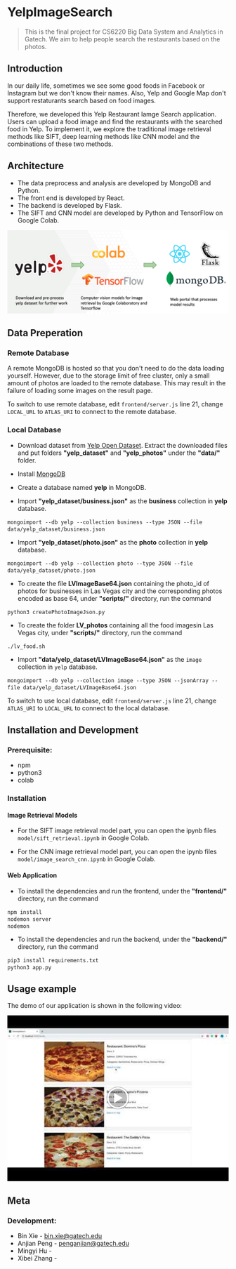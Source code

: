# YelpImageSearch
> This is the final project for CS6220 Big Data System and Analytics in Gatech. We aim to help people search the restaurants based on the photos.

## Introduction

In our daily life, sometimes we see some good foods in Facebook or Instagram but we don't know their names. Also, Yelp and Google Map don't support restaturants search based on food images. 

Therefore, we developed this Yelp Restaurant Iamge Search application. Users can upload a food image and find the restaurants with the searched food in Yelp. To implement it, we explore the traditional image retrieval methods like SIFT, deep learning methods like CNN model and the combinations of these two methods.

## Architecture
- The data preprocess and analysis are developed by MongoDB and Python.
- The front end is developed by React.
- The backend is developed by Flask.
- The SIFT and CNN model are developed by Python and TensorFlow on Google Colab.

![](screenshots/architecture.png)

## Data Preperation

### Remote Database

A remote MongoDB is hosted so that you don't need to do the data loading yourself. However, due to the storage limit of free cluster, only a small amount of photos are loaded to the remote database. This may result in the failure of loading some images on the result page.

To switch to use remote database, edit ```frontend/server.js``` line 21, change ```LOCAL_URL``` to ```ATLAS_URI``` to connect to the remote database.

### Local Database

- Download dataset from [Yelp Open Dataset](https://www.yelp.com/dataset). Extract the downloaded files and put folders **"yelp_dataset"** and **"yelp_photos"** under the **"data/"** folder.

- Install [MongoDB](https://docs.mongodb.com/manual/installation/)

- Create a database named **yelp** in MongoDB.

- Import **"yelp_dataset/business.json"** as the **business** collection in **yelp** database.

```
mongoimport --db yelp --collection business --type JSON --file data/yelp_dataset/business.json
```

- Import **"yelp_dataset/photo.json"** as the **photo** collection in **yelp** database. 

```
mongoimport --db yelp --collection photo --type JSON --file data/yelp_dataset/photo.json
```

- To create the file **LVImageBase64.json** containing the photo_id of photos for businesses in Las Vegas city and the corresponding photos encoded as base 64, under **"scripts/"** directory, run the command

```
python3 createPhotoImageJson.py
```

- To create the folder **LV_photos** containing all the food imagesin Las Vegas city, under **"scripts/"** directory, run the command

```
./lv_food.sh
```

- Import **"data/yelp_dataset/LVImageBase64.json"** as the ```image``` collection in ```yelp``` database.  
 
```
mongoimport --db yelp --collection image --type JSON --jsonArray --file data/yelp_dataset/LVImageBase64.json
```

To switch to use local database, edit ```frontend/server.js``` line 21, change ```ATLAS_URI``` to ```LOCAL_URL``` to connect to the local database.



## Installation and Development


### Prerequisite:

- npm
- python3
- colab

### Installation

#### Image Retrieval Models 

- For the SIFT image retrieval model part, you can open the ipynb files ```model/sift_retrieval.ipynb``` in Google Colab. 

- For the CNN image retrieval model part, you can open the ipynb files ```model/image_search_cnn.ipynb``` in Google Colab.

#### Web Application

- To install the dependencies and run the frontend, under the **"frontend/"** directory, run the command 

```
npm install
nodemon server
nodemon
```

- To install the dependencies and run the backend, under the **"backend/"** directory, run the command 

```
pip3 install requirements.txt
python3 app.py
```


## Usage example

The demo of our application is shown in the following video:

[![cover](screenshots/example.png)](https://www.youtube.com/watch?v=P-gYRTt4tmk)

## Meta
### Development: 
- Bin Xie - bin.xie@gatech.edu
- Anjian Peng - penganjian@gatech.edu
- Mingyi Hu - 
- Xibei Zhang - 
